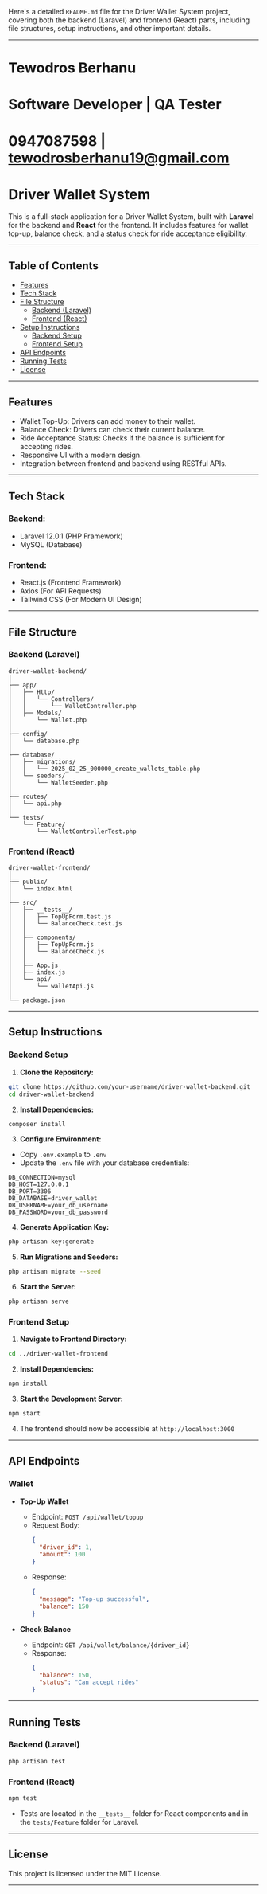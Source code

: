 Here's a detailed `README.md` file for the Driver Wallet System project, covering both the backend (Laravel) and frontend (React) parts, including file structures, setup instructions, and other important details.

---
# Tewodros Berhanu
# Software Developer | QA Tester 
# 0947087598 | tewodrosberhanu19@gmail.com

# Driver Wallet System

This is a full-stack application for a Driver Wallet System, built with **Laravel** for the backend and **React** for the frontend. It includes features for wallet top-up, balance check, and a status check for ride acceptance eligibility.

---

## Table of Contents
- [Features](#features)
- [Tech Stack](#tech-stack)
- [File Structure](#file-structure)
  - [Backend (Laravel)](#backend-laravel)
  - [Frontend (React)](#frontend-react)
- [Setup Instructions](#setup-instructions)
  - [Backend Setup](#backend-setup)
  - [Frontend Setup](#frontend-setup)
- [API Endpoints](#api-endpoints)
- [Running Tests](#running-tests)
- [License](#license)

---

## Features
- Wallet Top-Up: Drivers can add money to their wallet.
- Balance Check: Drivers can check their current balance.
- Ride Acceptance Status: Checks if the balance is sufficient for accepting rides.
- Responsive UI with a modern design.
- Integration between frontend and backend using RESTful APIs.

---

## Tech Stack
### Backend:
- Laravel 12.0.1 (PHP Framework)
- MySQL (Database)

### Frontend:
- React.js (Frontend Framework)
- Axios (For API Requests)
- Tailwind CSS (For Modern UI Design)

---

## File Structure
### Backend (Laravel)
```
driver-wallet-backend/
│
├── app/
│   ├── Http/
│   │   └── Controllers/
│   │       └── WalletController.php
│   ├── Models/
│       └── Wallet.php
│
├── config/
│   └── database.php
│
├── database/
│   ├── migrations/
│   │   └── 2025_02_25_000000_create_wallets_table.php
│   └── seeders/
│       └── WalletSeeder.php
│
├── routes/
│   └── api.php
│
└── tests/
    └── Feature/
        └── WalletControllerTest.php
```

### Frontend (React)
```
driver-wallet-frontend/
│
├── public/
│   └── index.html
│
├── src/
│   ├── __tests__/
│   │   ├── TopUpForm.test.js
│   │   └── BalanceCheck.test.js
│   │
│   ├── components/
│   │   ├── TopUpForm.js
│   │   └── BalanceCheck.js
│   │
│   ├── App.js
│   ├── index.js
│   └── api/
│       └── walletApi.js
│
└── package.json
```

---

## Setup Instructions

### Backend Setup

1. **Clone the Repository:**
```bash
git clone https://github.com/your-username/driver-wallet-backend.git
cd driver-wallet-backend
```

2. **Install Dependencies:**
```bash
composer install
```

3. **Configure Environment:**
- Copy `.env.example` to `.env`
- Update the `.env` file with your database credentials:
```env
DB_CONNECTION=mysql
DB_HOST=127.0.0.1
DB_PORT=3306
DB_DATABASE=driver_wallet
DB_USERNAME=your_db_username
DB_PASSWORD=your_db_password
```

4. **Generate Application Key:**
```bash
php artisan key:generate
```

5. **Run Migrations and Seeders:**
```bash
php artisan migrate --seed
```

6. **Start the Server:**
```bash
php artisan serve
```

### Frontend Setup

1. **Navigate to Frontend Directory:**
```bash
cd ../driver-wallet-frontend
```

2. **Install Dependencies:**
```bash
npm install
```

3. **Start the Development Server:**
```bash
npm start
```

4. The frontend should now be accessible at `http://localhost:3000`

---

## API Endpoints

### Wallet
- **Top-Up Wallet**  
  - Endpoint: `POST /api/wallet/topup`
  - Request Body:
    ```json
    {
      "driver_id": 1,
      "amount": 100
    }
    ```
  - Response:
    ```json
    {
      "message": "Top-up successful",
      "balance": 150
    }
    ```

- **Check Balance**
  - Endpoint: `GET /api/wallet/balance/{driver_id}`
  - Response:
    ```json
    {
      "balance": 150,
      "status": "Can accept rides"
    }
    ```

---

## Running Tests

### Backend (Laravel)

```bash
php artisan test
```

### Frontend (React)

```bash
npm test
```

- Tests are located in the `__tests__` folder for React components and in the `tests/Feature` folder for Laravel.

---

## License
This project is licensed under the MIT License.

---

